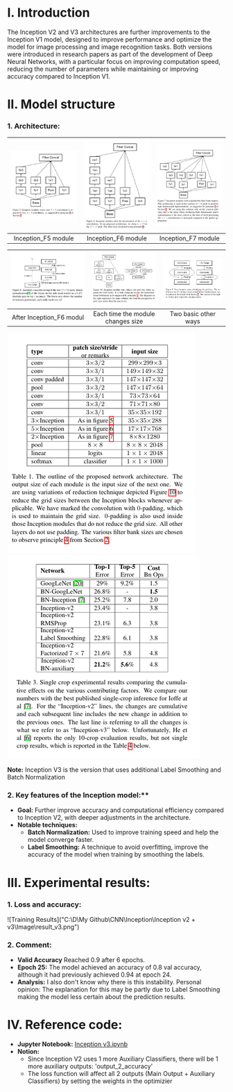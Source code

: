 # I. Introduction

The Inception V2 and V3 architectures are further improvements to the Inception V1 model, designed to improve performance and optimize the model for image processing and image recognition tasks. Both versions were introduced in research papers as part of the development of Deep Neural Networks, with a particular focus on improving computation speed, reducing the number of parameters while maintaining or improving accuracy compared to Inception V1.

# II. Model structure

### 1. Architecture:

| ![image](https://github.com/MinhKint/CNN/blob/main/Inception/Inception%20v2%20%2B%20v3/Image/Figure%205.png) | ![image](https://github.com/MinhKint/CNN/blob/main/Inception/Inception%20v2%20%2B%20v3/Image/Figure%206.png) | ![image](https://github.com/MinhKint/CNN/blob/main/Inception/Inception%20v2%20%2B%20v3/Image/Figure%207.png) |
|:------------------------------:|:------------------------------:|:------------------------------:|
| Inception_F5 module  | Inception_F6 module  | Inception_F7 module  |

| ![image](https://github.com/MinhKint/CNN/blob/main/Inception/Inception%20v2%20%2B%20v3/Image/Figure%208.png) | ![image](https://github.com/MinhKint/CNN/blob/main/Inception/Inception%20v2%20%2B%20v3/Image/Figure%2010.png)| ![image](https://github.com/MinhKint/CNN/blob/main/Inception/Inception%20v2%20%2B%20v3/Image/Figure%209.png) |
|:------------------------------:|:------------------------------:|:------------------------------:|
| After Inception_F6 modul  | Each time the module changes size  | Two basic other ways  |

![image](https://github.com/MinhKint/CNN/blob/main/Inception/Inception%20v2%20%2B%20v3/Image/Architecture%20%2B%20Layer%20Inception%20v2.png) ![image](https://github.com/MinhKint/CNN/blob/main/Inception/Inception%20v2%20%2B%20v3/Image/Architecture%20%2B%20Layer%20Inception%20v3.png)

**Note:** Inception V3 is the version that uses additional Label Smoothing and Batch Normalization

### 2. Key features of the Inception model:**

- **Goal:** Further improve accuracy and computational efficiency compared to Inception V2, with deeper adjustments in the architecture.
- **Notable techniques:**
  - **Batch Normalization:** Used to improve training speed and help the model converge faster.
  - **Label Smoothing:** A technique to avoid overfitting, improve the accuracy of the model when training by smoothing the labels.

# III. Experimental results:

### 1. Loss and accuracy: 

![Training Results]("C:\D\My Github\CNN\Inception\Inception v2 + v3\Image\result_v3.png")

### 2. Comment: 

- **Valid Accuracy** Reached 0.9 after 6 epochs.
- **Epoch 25:** The model achieved an accuracy of 0.8 val accuracy, although it had previously achieved 0.94 at epoch 24.
- **Analysis:** I also don't know why there is this instability. Personal opinion: The explanation for this may be partly due to Label Smoothing making the model less certain about the prediction results.

# IV. Reference code:

- **Jupyter Notebook:** [Inception v3.ipynb](https://github.com/MinhKint/CNN/blob/main/Inception/Inception%20v2%20%2B%20v3/Inception%20v3/Inception%20v3.ipynb)
- **Notion:**
  - Since Inception V2 uses 1 more Auxiliary Classifiers, there will be 1 more auxiliary outputs: 'output_2_accuracy'
  - The loss function will affect all 2 outputs (Main Output + Auxiliary Classifiers) by setting the weights in the optimizier

